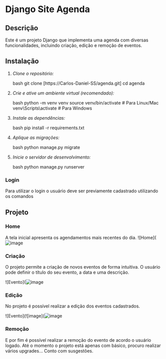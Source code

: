 # Django Site Agenda

## Descrição

Este é um projeto Django que implementa uma agenda com diversas funcionalidades, incluindo criação, edição e remoção de eventos.

## Instalação

1. *Clone o repositório:*

    bash
    git clone [https://Carlos-Daniel-SS/agenda.git]
    cd agenda
    

2. *Crie e ative um ambiente virtual (recomendado):*

    bash
    python -m venv venv
    source venv/bin/activate  # Para Linux/Mac
    venv\Scripts\activate  # Para Windows
    

3. *Instale as dependências:*

    bash
    pip install -r requirements.txt
    

4. *Aplique as migrações:*

    bash
    python manage.py migrate
    

5. *Inicie o servidor de desenvolvimento:*

    bash
    python manage.py runserver
    

### Login
Para utilizar o login o usuário deve ser previamente cadastrado utilizando os comandos

## Projeto

### Home
A tela inicial apresenta os agendamentos mais recentes do dia.
![Home](![image](https://github.com/Carlos-Daniel-SS/agenda/assets/69223907/4ce17337-d357-4205-bd25-f2c451585b5a)


### Criação

O projeto permite a criação de novos eventos de forma intuitiva. O usuário pode definir o título do seu evento, a data e uma descrição.

![Evento](![image](https://github.com/Carlos-Daniel-SS/agenda/assets/69223907/5af8a961-3840-414b-abff-f9ad0cfc983b)

### Edição

No projeto é possível realizar a edição dos eventos cadastrados.

![Evento](![image](![image](https://github.com/Carlos-Daniel-SS/agenda/assets/69223907/358d79c4-70bb-49db-b80b-f443a066c816)

### Remoção

E por fim é possível realizar a remoção do evento de acordo o usuário logado.
Até o momento o projeto está apenas com básico, procuro realizar vários upgrades... Conto com susgestões.
